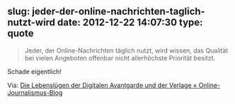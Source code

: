 slug: jeder-der-online-nachrichten-taglich-nutzt-wird
date: 2012-12-22 14:07:30
type: quote
---

> Jeder, der Online-Nachrichten täglich nutzt, wird wissen, das Qualität bei vielen Angeboten offenbar nicht allerhöchste Priorität besitzt.

Schade eigentlich!

 Via: [Die Lebenslügen der Digitalen Avantgarde und der Verlage « Online-Journalismus-Blog](http://onlinejournalismusblog.com/2012/12/12/die-lebenslugen-der-digitalen-aventgarde-und-der-verlage/)

